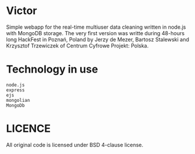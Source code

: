 Victor
======
Simple webapp for the real-time multiuser data cleaning written in node.js with MongoDB storage. The very first version was writte during 48-hours long HackFest in Poznań, Poland by Jerzy de Mezer, Bartosz Stalewski and Krzysztof Trzewiczek of Centrum Cyfrowe Projekt: Polska.

Technology in use
=================
    node.js
    express
    ejs
    mongolian
    MongoDb

LICENCE
=======
All original code is licensed under BSD 4-clause license. 
